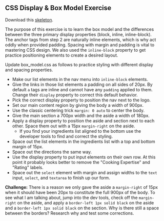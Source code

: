 ## CSS Display & Box Model Exercise

Download this [skeleton][skeleton]. 

[skeleton]: http://assets.aaonline.io/fullstack/html-css/micro-projects/display_box_model/skeleton.zip

The purpose of this exercise is to learn the box model and the differences between the three primary display properties (block, inline, inline-block). The anchor tags from step 2 are naturally inline elements, which is why act oddly when provided padding. Spacing with margin and padding is vital to mastering CSS design. We also used the `inline-block` property to get practice positioning elements to create a desired layout.

Update box_model.css as follows to practice styling with different display and spacing properties.

* Make our list elements in the nav menu into `inline-block` elements.
* Give the links in those list elements a padding on all sides of 20px. By default `a` tags are inline and cannot have any `padding` applied to them. Change their `display` property to correct this default behavior.
* Pick the correct display property to position the nav next to the logo.
* Set our main content region by giving the body a width of 900px.
* Use the classic centering trick `margin: 0 auto` to center the body.
* Give the main section a 700px width and the aside a width of 180px.
* Apply a display property to position the aside and section next to each other. Space them out with a 15px `margin-right` on the aside.
    - If you find your ingredients list aligned to the bottom use the developer tools to find and correct the styling.
* Space out the list elements in the ingredients list with a top and bottom margin of 15px.
* Space out the directions the same way.
* Use the display property to put input elements on their own row. At this point it probably looks better to remove the "Cooking Expertise" and "Rating" labels.
* Space out the `select` element with margin and assign widths to the `text` input, `select`, and `textarea` to finish up our form.

**Challenge:** There is a reason we only gave the aside a `margin-right` of 15px when it should have been 20px to constitute the full 900px of the body. To see what I am talking about, jump into the dev tools, check off the `margin-right` on the aside, and apply a `border-left 1px solid black` on the aside and a `border-left 1px solid black` on the section. Why is there still a space between the borders? Research why and test some corrections.